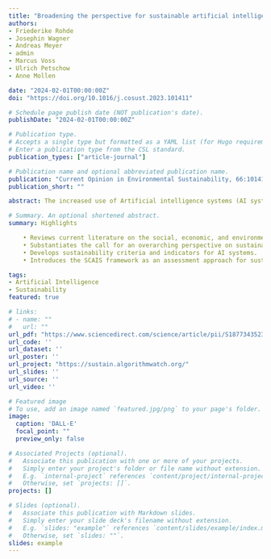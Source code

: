 ```yaml
---
title: "Broadening the perspective for sustainable artificial intelligence: sustainability criteria and indicators for artificial intelligence systems"
authors:
- Friederike Rohde
- Josephin Wagner
- Andreas Meyer
- admin
- Marcus Voss
- Ulrich Petschow
- Anne Mollen

date: "2024-02-01T00:00:00Z"
doi: "https://doi.org/10.1016/j.cosust.2023.101411"

# Schedule page publish date (NOT publication's date).
publishDate: "2024-02-01T00:00:00Z"

# Publication type.
# Accepts a single type but formatted as a YAML list (for Hugo requirements).
# Enter a publication type from the CSL standard.
publication_types: ["article-journal"]

# Publication name and optional abbreviated publication name.
publication: "Current Opinion in Environmental Sustainability, 66:101411"
publication_short: ""

abstract: The increased use of Artificial intelligence systems (AI systems) is associated with multifaceted social, environmental, and economic consequences. These include nontransparent decision-making processes, discrimination, increasing inequalities, rising energy consumption and greenhouse gas emissions in AI model development and application, and an increasing concentration of economic power. By considering the multidimensionality of sustainability, this paper takes steps toward substantiating the call for an overarching perspective on ‘sustainable AI.’ It presents the Sustainability Criteria and Indicators for Artificial Intelligence Systems (SCAIS) Framework, an assessment framework that contains a set of 19 sustainability criteria for sustainable AI and 67 indicators that are based on the results of a critical literature review, and expert workshops. Its interdisciplinary approach contributes a unique holistic perspective to facilitate and structure the discourse on sustainable AI. Further, it provides a concrete assessment framework that lays the foundation for developing standards and tools to support the conscious development and application of AI systems.

# Summary. An optional shortened abstract.
summary: Highlights

    • Reviews current literature on the social, economic, and environmental impacts of AI.
    • Substantiates the call for an overarching perspective on sustainable AI.
    • Develops sustainability criteria and indicators for AI systems.
    • Introduces the SCAIS framework as an assessment approach for sustainable AI.

tags:
- Artificial Intelligence
- Sustainability
featured: true

# links:
# - name: ""
#   url: ""
url_pdf: "https://www.sciencedirect.com/science/article/pii/S1877343523001586"
url_code: ''
url_dataset: ''
url_poster: ''
url_project: "https://sustain.algorithmwatch.org/"
url_slides: ''
url_source: ''
url_video: ''

# Featured image
# To use, add an image named `featured.jpg/png` to your page's folder. 
image:
  caption: 'DALL-E'
  focal_point: ""
  preview_only: false

# Associated Projects (optional).
#   Associate this publication with one or more of your projects.
#   Simply enter your project's folder or file name without extension.
#   E.g. `internal-project` references `content/project/internal-project/index.md`.
#   Otherwise, set `projects: []`.
projects: []

# Slides (optional).
#   Associate this publication with Markdown slides.
#   Simply enter your slide deck's filename without extension.
#   E.g. `slides: "example"` references `content/slides/example/index.md`.
#   Otherwise, set `slides: ""`.
slides: example
---
```

